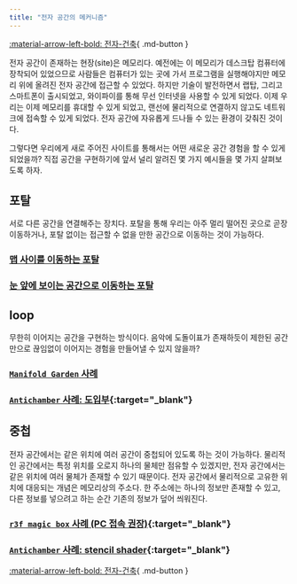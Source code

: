 ```yaml
---
title: "전자 공간의 메커니즘"
---
```


[:material-arrow-left-bold: 전자-건축](../index.md){ .md-button }

전자 공간이 존재하는 현장(site)은 메모리다. 예전에는 이 메모리가 데스크탑 컴퓨터에 장착되어 있었으므로 사람들은 컴퓨터가 있는 곳에 가서 프로그램을 실행해야지만 메모리 위에 올려진 전자 공간에 접근할 수 있었다. 하지만 기술이 발전하면서 랩탑, 그리고 스마트폰이 출시되었고, 와이파이를 통해 무선 인터넷을 사용할 수 있게 되었다. 이제 우리는 이제 메모리를 휴대할 수 있게 되었고, 랜선에 물리적으로 연결하지 않고도 네트워크에 접속할 수 있게 되었다. 전자 공간에 자유롭게 드나들 수 있는 환경이 갖춰진 것이다.

그렇다면 우리에게 새로 주어진 사이트를 통해서는 어떤 새로운 공간 경험을 할 수 있게 되었을까? 직접 공간을 구현하기에 앞서 널리 알려진 몇 가지 예시들을 몇 가지 살펴보도록 하자.

## 포탈

서로 다른 공간을 연결해주는 장치다. 포탈을 통해 우리는 아주 멀리 떨어진 곳으로 곧장 이동하거나, 포탈 없이는 접근할 수 없을 만한 공간으로 이동하는 것이 가능하다.

### [맵 사이를 이동하는 포탈](./portal-1.md)

### [눈 앞에 보이는 공간으로 이동하는 포탈](./portal-2.md)

## loop

무한히 이어지는 공간을 구현하는 방식이다. 음악에 도돌이표가 존재하듯이 제한된 공간만으로 끊임없이 이어지는 경험을 만들어낼 수 있지 않을까?

### [`Manifold Garden` 사례](./loop-1.md)

### [`Antichamber` 사례: 도입부](../antichamber-study/index.md){:target="\_blank"}

## 중첩

전자 공간에서는 같은 위치에 여러 공간이 중첩되어 있도록 하는 것이 가능하다. 물리적인 공간에서는 특정 위치를 오로지 하나의 물체만 점유할 수 있겠지만, 전자 공간에서는 같은 위치에 여러 물체가 존재할 수 있기 때문이다. 전자 공간에서 물리적으로 고유한 위치에 대응되는 개념은 메모리상의 주소다. 한 주소에는 하나의 정보만 존재할 수 있고, 다른 정보를 넣으려고 하는 순간 기존의 정보가 덮어 씌워진다.

### [`r3f magic box` 사례 (PC 접속 권장)](https://codesandbox.io/p/sandbox/drc6qg){:target="\_blank"}

### [`Antichamber` 사례: stencil shader](https://www.youtube.com/watch?v=EzM8LGzMjmc){:target="\_blank"}

[:material-arrow-left-bold: 전자-건축](../index.md){ .md-button }
